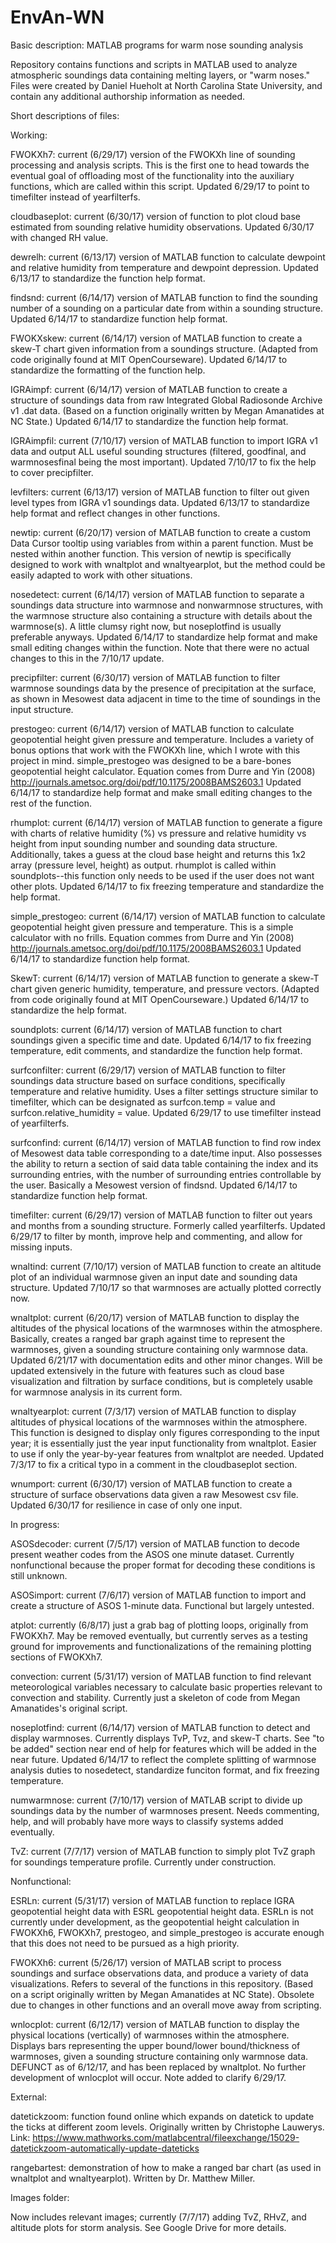# EnvAn-WN
Basic description: MATLAB programs for warm nose sounding analysis

Repository contains functions and scripts in MATLAB used to analyze atmospheric soundings data containing melting layers, or "warm noses." Files were created by Daniel Hueholt at North Carolina State University, and contain any additional authorship information as needed.

Short descriptions of files:

Working:

FWOKXh7: current (6/29/17) version of the FWOKXh line of sounding processing and analysis scripts. This is the first one to head towards the eventual goal of offloading most of the functionality into the auxiliary functions, which are called within this script. Updated 6/29/17 to point to timefilter instead of yearfilterfs.

cloudbaseplot: current (6/30/17) version of function to plot cloud base estimated from sounding relative humidity observations. Updated 6/30/17 with changed RH value.

dewrelh: current (6/13/17) version of MATLAB function to calculate dewpoint and relative humidity from temperature and dewpoint depression. Updated 6/13/17 to standardize the function help format.

findsnd: current (6/14/17) version of MATLAB function to find the sounding number of a sounding on a particular date from within a sounding structure. Updated 6/14/17 to standardize function help format.

FWOKXskew: current (6/14/17) version of MATLAB function to create a skew-T chart given information from a soundings structure. (Adapted from code originally found at MIT OpenCourseware). Updated 6/14/17 to standardize the formatting of the function help.

IGRAimpf: current (6/14/17) version of MATLAB function to create a structure of soundings data from raw Integrated Global Radiosonde Archive v1 .dat data. (Based on a function originally written by Megan Amanatides at NC State.) Updated 6/14/17 to standardize the function help format.

IGRAimpfil: current (7/10/17) version of MATLAB function to import IGRA v1 data and output ALL useful sounding structures (filtered, goodfinal, and warmnosesfinal being the most important). Updated 7/10/17 to fix the help to cover precipfilter.

levfilters: current (6/13/17) version of MATLAB function to filter out given level types from IGRA v1 soundings data. Updated 6/13/17 to standardize help format and reflect changes in other functions.

newtip: current (6/20/17) version of MATLAB function to create a custom Data Cursor tooltip using variables from within a parent function. Must be nested within another function. This version of newtip is specifically designed to work with wnaltplot and wnaltyearplot, but the method could be easily adapted to work with other situations.

nosedetect: current (6/14/17) version of MATLAB function to separate a soundings data structure into warmnose and nonwarmnose structures, with the warmnose structure also containing a structure with details about the warmnose(s). A little clumsy right now, but noseplotfind is usually preferable anyways. Updated 6/14/17 to standardize help format and make small editing changes within the function. Note that there were no actual changes to this in the 7/10/17 update.

precipfilter: current (6/30/17) version of MATLAB function to filter warmnose soundings data by the presence of precipitation at the surface, as shown in Mesowest data adjacent in time to the time of soundings in the input structure.

prestogeo: current (6/14/17) version of MATLAB function to calculate geopotential height given pressure and temperature. Includes a variety of bonus options that work with the FWOKXh line, which I wrote with this project in mind. simple_prestogeo was designed to be a bare-bones geopotential height calculator. Equation comes from Durre and Yin (2008) http://journals.ametsoc.org/doi/pdf/10.1175/2008BAMS2603.1 Updated 6/14/17 to standardize help format and make small editing changes to the rest of the function.

rhumplot: current (6/14/17) version of MATLAB function to generate a figure with charts of relative humidity (%) vs pressure and relative humidity vs height from input sounding number and sounding data structure. Additionally, takes a guess at the cloud base height and returns this 1x2 array (pressure level, height) as output. rhumplot is called within soundplots--this function only needs to be used if the user does not want other plots. Updated 6/14/17 to fix freezing temperature and standardize the help format.

simple_prestogeo: current (6/14/17) version of MATLAB function to calculate geopotential height given pressure and temperature. This is a simple calculator with no frills. Equation commes from Durre and Yin (2008) http://journals.ametsoc.org/doi/pdf/10.1175/2008BAMS2603.1 Updated 6/14/17 to standardize function help format.

SkewT: current (6/14/17) version of MATLAB function to generate a skew-T chart given generic humidity, temperature, and pressure vectors. (Adapted from code originally found at MIT OpenCourseware.) Updated 6/14/17 to standardize the help format.

soundplots: current (6/14/17) version of MATLAB function to chart soundings given a specific time and date. Updated 6/14/17 to fix freezing temperature, edit comments, and standardize the function help format.

surfconfilter: current (6/29/17) version of MATLAB function to filter soundings data structure based on surface conditions, specifically temperature and relative humidity. Uses a filter settings structure similar to timefilter, which can be designated as surfcon.temp = value and surfcon.relative_humidity = value. Updated 6/29/17 to use timefilter instead of yearfilterfs.

surfconfind: current (6/14/17) version of MATLAB function to find row index of Mesowest data table corresponding to a date/time input. Also possesses the ability to return a section of said data table containing the index and its surrounding entries, with the number of surrounding entries controllable by the user. Basically a Mesowest version of findsnd. Updated 6/14/17 to standardize function help format.

timefilter: current (6/29/17) version of MATLAB function to filter out years and months from a sounding structure. Formerly called yearfilterfs. Updated 6/29/17 to filter by month, improve help and commenting, and allow for missing inputs.

wnaltind: current (7/10/17) version of MATLAB function to create an altitude plot of an individual warmnose given an input date and sounding data structure. Updated 7/10/17 so that warmnoses are actually plotted correctly now.

wnaltplot: current (6/20/17) version of MATLAB function to display the altitudes of the physical locations of the warmnoses within the atmosphere. Basically, creates a ranged bar graph against time to represent the warmnoses, given a sounding structure containing only warmnose data. Updated 6/21/17 with documentation edits and other minor changes. Will be updated extensively in the future with features such as cloud base visualization and filtration by surface conditions, but is completely usable for warmnose analysis in its current form.

wnaltyearplot: current (7/3/17) version of MATLAB function to display altitudes of physical locations of the warmnoses within the atmosphere. This function is designed to display only figures corresponding to the input year; it is essentially just the year input functionality from wnaltplot. Easier to use if only the year-by-year features from wnaltplot are needed. Updated 7/3/17 to fix a critical typo in a comment in the cloudbaseplot section.

wnumport: current (6/30/17) version of MATLAB function to create a structure of surface observations data given a raw Mesowest csv file. Updated 6/30/17 for resilience in case of only one input.


In progress:

ASOSdecoder: current (7/5/17) version of MATLAB function to decode present weather codes from the ASOS one minute dataset. Currently nonfunctional because the proper format for decoding these conditions is still unknown.

ASOSimport: current (7/6/17) version of MATLAB function to import and create a structure of ASOS 1-minute data. Functional but largely untested.

atplot: currently (6/8/17) just a grab bag of plotting loops, originally from FWOKXh7. May be removed eventually, but currently serves as a testing ground for improvements and functionalizations of the remaining plotting sections of FWOKXh7.

convection: current (5/31/17) version of MATLAB function to find relevant meteorological variables necessary to calculate basic properties relevant to convection and stability. Currently just a skeleton of code from Megan Amanatides's original script.

noseplotfind: current (6/14/17) version of MATLAB function to detect and display warmnoses. Currently displays TvP, Tvz, and skew-T charts. See "to be added" section near end of help for features which will be added in the near future. Updated 6/14/17 to reflect the complete splitting of warmnose analysis duties to nosedetect, standardize funciton format, and fix freezing temperature.

numwarmnose: current (7/10/17) version of MATLAB script to divide up soundings data by the number of warmnoses present. Needs commenting, help, and will probably have more ways to classify systems added eventually.

TvZ: current (7/7/17) version of MATLAB function to simply plot TvZ graph for soundings temperature profile. Currently under construction.

Nonfunctional:

ESRLn: current (5/31/17) version of MATLAB function to replace IGRA geopotential height data with ESRL geopotential height data. ESRLn is not currently under development, as the geopotential height calculation in FWOKXh6, FWOKXh7, prestogeo, and simple_prestogeo is accurate enough that this does not need to be pursued as a high priority.

FWOKXh6: current (5/26/17) version of MATLAB script to process soundings and surface observations data, and produce a variety of data visualizations. Refers to several of the functions in this repository. (Based on a script originally written by Megan Amanatides at NC State). Obsolete due to changes in other functions and an overall move away from scripting.

wnlocplot: current (6/12/17) version of MATLAB function to display the physical locations (vertically) of warmnoses within the atmosphere. Displays bars representing the upper bound/lower bound/thickness of warmnoses, given a sounding structure containing only warmnose data. DEFUNCT as of 6/12/17, and has been replaced by wnaltplot. No further development of wnlocplot will occur. Note added to clarify 6/29/17.

External:

datetickzoom: function found online which expands on datetick to update the ticks at different zoom levels. Originally written by Christophe Lauwerys. Link: https://www.mathworks.com/matlabcentral/fileexchange/15029-datetickzoom-automatically-update-dateticks

rangebartest: demonstration of how to make a ranged bar chart (as used in wnaltplot and wnaltyearplot). Written by Dr. Matthew Miller.

Images folder:

Now includes relevant images; currently (7/7/17) adding TvZ, RHvZ, and altitude plots for storm analysis. See Google Drive for more details.
